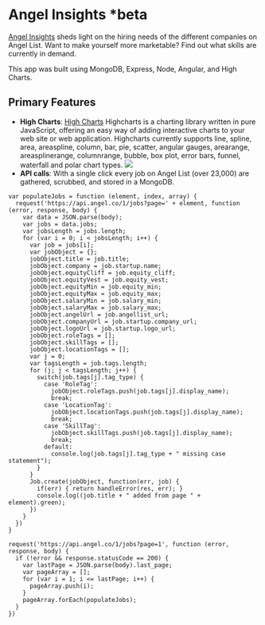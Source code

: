 Angel Insights *beta
=========
[Angel Insights](http://angelinsights.herokuapp.com/) sheds light on the hiring needs of the different companies on Angel List. Want to make yourself more marketable? Find out what skills are currently in demand.

This app was built using MongoDB, Express, Node, Angular, and High Charts.

Primary Features
---------
* **High Charts**: [High Charts](http://www.highcharts.com/) Highcharts is a charting library written in pure JavaScript, offering an easy way of adding interactive charts to your web site or web application. Highcharts currently supports line, spline, area, areaspline, column, bar, pie, scatter, angular gauges, arearange, areasplinerange, columnrange, bubble, box plot, error bars, funnel, waterfall and polar chart types.
![](/assets/images/high-charts.png?raw=true)
* **API calls**: With a single click every job on Angel List (over 23,000) are gathered, scrubbed, and stored in a MongoDB.
```
var populateJobs = function (element, index, array) {
  request('https://api.angel.co/1/jobs?page=' + element, function (error, response, body) {
    var data = JSON.parse(body);
    var jobs = data.jobs;
    var jobsLength = jobs.length;
    for (var i = 0; i < jobsLength; i++) {
      var job = jobs[i];
      var jobObject = {};
      jobObject.title = job.title;
      jobObject.company = job.startup.name;
      jobObject.equityCliff = job.equity_cliff;
      jobObject.equityVest = job.equity_vest;
      jobObject.equityMin = job.equity_min;
      jobObject.equityMax = job.equity_max;
      jobObject.salaryMin = job.salary_min;
      jobObject.salaryMax = job.salary_max;
      jobObject.angelUrl = job.angellist_url;
      jobObject.companyUrl = job.startup.company_url;
      jobObject.logoUrl = job.startup.logo_url;
      jobObject.roleTags = [];
      jobObject.skillTags = [];
      jobObject.locationTags = [];
      var j = 0;
      var tagsLength = job.tags.length;
      for (j; j < tagsLength; j++) {
        switch(job.tags[j].tag_type) {
          case 'RoleTag':
            jobObject.roleTags.push(job.tags[j].display_name);
            break;
          case 'LocationTag':
            jobObject.locationTags.push(job.tags[j].display_name);
            break;
          case 'SkillTag':
            jobObject.skillTags.push(job.tags[j].display_name);
            break;
          default:
            console.log(job.tags[j].tag_type + " missing case statement");
        }
      }
      Job.create(jobObject, function(err, job) {
        if(err) { return handleError(res, err); }
        console.log((job.title + " added from page " + element).green);
      })
    }
  })
}

request('https://api.angel.co/1/jobs?page=1', function (error, response, body) {
  if (!error && response.statusCode == 200) {
    var lastPage = JSON.parse(body).last_page;
    var pageArray = [];
    for (var i = 1; i <= lastPage; i++) {
      pageArray.push(i);
    }
    pageArray.forEach(populateJobs);
  }
})
```